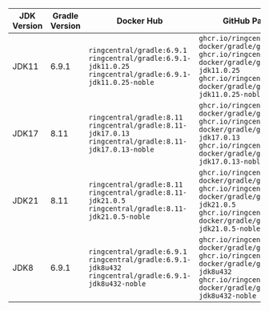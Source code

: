 | JDK Version | Gradle Version | Docker Hub | GitHub Package |
|-------------|----------------|------------|----------------|
| JDK11 | 6.9.1 | `ringcentral/gradle:6.9.1` `ringcentral/gradle:6.9.1-jdk11.0.25` `ringcentral/gradle:6.9.1-jdk11.0.25-noble`| `ghcr.io/ringcentral-docker/gradle/gradle:6.9.1` `ghcr.io/ringcentral-docker/gradle/gradle:6.9.1-jdk11.0.25` `ghcr.io/ringcentral-docker/gradle/gradle:6.9.1-jdk11.0.25-noble` |
| JDK17 | 8.11 | `ringcentral/gradle:8.11` `ringcentral/gradle:8.11-jdk17.0.13` `ringcentral/gradle:8.11-jdk17.0.13-noble`| `ghcr.io/ringcentral-docker/gradle/gradle:8.11` `ghcr.io/ringcentral-docker/gradle/gradle:8.11-jdk17.0.13` `ghcr.io/ringcentral-docker/gradle/gradle:8.11-jdk17.0.13-noble` |
| JDK21 | 8.11 | `ringcentral/gradle:8.11` `ringcentral/gradle:8.11-jdk21.0.5` `ringcentral/gradle:8.11-jdk21.0.5-noble`| `ghcr.io/ringcentral-docker/gradle/gradle:8.11` `ghcr.io/ringcentral-docker/gradle/gradle:8.11-jdk21.0.5` `ghcr.io/ringcentral-docker/gradle/gradle:8.11-jdk21.0.5-noble` |
| JDK8 | 6.9.1 | `ringcentral/gradle:6.9.1` `ringcentral/gradle:6.9.1-jdk8u432` `ringcentral/gradle:6.9.1-jdk8u432-noble`| `ghcr.io/ringcentral-docker/gradle/gradle:6.9.1` `ghcr.io/ringcentral-docker/gradle/gradle:6.9.1-jdk8u432` `ghcr.io/ringcentral-docker/gradle/gradle:6.9.1-jdk8u432-noble` |
